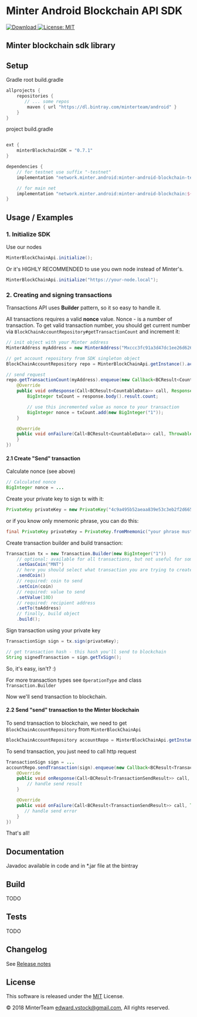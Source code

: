 Minter Android Blockchain API SDK
=================================
[![Download](https://api.bintray.com/packages/minterteam/android/minter-android-blockchain-testnet/images/download.svg) ](https://bintray.com/minterteam/android/minter-android-blockchain-testnet/_latestVersion)
[![License: MIT](https://img.shields.io/badge/License-MIT-yellow.svg)](LICENSE.txt)


Minter blockchain sdk library
-----------------------------------------------------------------

## Setup

Gradle
root build.gradle
```groovy
allprojects {
    repositories {
       // ... some repos
        maven { url "https://dl.bintray.com/minterteam/android" }
    }
}
```

project build.gradle
```groovy

ext {
    minterBlockchainSDK = "0.7.1"
}

dependencies {
    // for testnet use suffix "-testnet"
    implementation "network.minter.android:minter-android-blockchain-testnet:${minterBlockchainSDK}"

    // for main net
    implementation "network.minter.android:minter-android-blockchain:${minterBlockchainSDK}"
}
```

## Usage / Examples
### 1. Initialize SDK

Use our nodes
```java
MinterBlockChainApi.initialize();
```

Or it's HIGHLY RECOMMENDED to use you own node instead of Minter's.
```java
MinterBlockChainApi.initialize("https://your-node.local");
```

### 2. Creating and signing transactions

Transactions API uses **Builder** pattern, so it so easy to handle it.

All transactions requires a valid **nonce** value. Nonce - is a number of transaction. To get valid transaction number, you should get current number via `BlockChainAccountRepository#getTransactionCount` and increment it:

```java
// init object with your Minter address
MinterAddress myAddress = new MinterAddress("Mxccc3fc91a3d47dc1ee26d62611a09831f0214d62");

// get account repository from SDK singleton object
BlockChainAccountRepository repo = MinterBlockChainApi.getInstance().account();

// send request
repo.getTransactionCount(myAddress).enqueue(new Callback<BCResult<CountableData>>() {
    @Override
    public void onResponse(Call<BCResult<CountableData>> call, Response<BCResult<CountableData>> response) {
        BigInteger txCount = response.body().result.count;

        // use this incremented value as nonce to your transaction
        BigInteger nonce = txCount.add(new BigInteger("1"));
    }

    @Override
    public void onFailure(Call<BCResult<CountableData>> call, Throwable t) {
    }
})
```

#### 2.1 Create "Send" transaction
Calculate nonce (see above)
```java
// Calculated nonce
BigInteger nonce = ...
```

Create your private key to sign tx with it:
```java
PrivateKey privateKey = new PrivateKey("4c9a495b52aeaa839e53c3eb2f2d6650d892277bde58a24bb6a396f2bb31aa37");
```

or if you know only mnemonic phrase, you can do this:
```java
final PrivateKey privateKey = PrivateKey.fromMnemonic("your phrase must contains twenty words et cetera ...");
```

Create transaction builder and build transaction:
```java
Transaction tx = new Transaction.Builder(new BigInteger("1"))
    // optional: available for all transactions, but not useful for some transactions
    .setGasCoin("MNT")
    // here you should select what transaction you are trying to create, builder will select exact type
    .sendCoin()
    // required: coin to send
    .setCoin(coin)
    // required: value to send
    .setValue(10D)
    // required: recipient address
    .setTo(toAddress)
    // finally, build object
    .build();
```

Sign transaction using your private key
```java
TransactionSign sign = tx.sign(privateKey);

// get transaction hash - this hash you'll send to blockchain
String signedTransaction = sign.getTxSign();
```


So, it's easy, isn't? :)

For more transaction types see `OperationType` and class `Transaction.Builder`

Now we'll send transaction to blockchain.

#### 2.2 Send "send" transaction to the Minter blockchain

To send transaction to blockchain, we need to get `BlockChainAccountRepository` from `MinterBlockChainApi`

```java
BlockChainAccountRepository accountRepo = MinterBlockChainApi.getInstance().account();
```

To send transaction, you just need to call http request
```java
TransactionSign sign = ...
accountRepo.sendTransaction(sign).enqueue(new Callback<BCResult<TransactionSendResult>>() {
    @Override
    public void onResponse(Call<BCResult<TransactionSendResult>> call, Response<BCResult<TransactionSendResult>> response) {
        // handle send result
    }

    @Override
    public void onFailure(Call<BCResult<TransactionSendResult>> call, Throwable t) {
       // handle send error
    }
})
```

That's all!


## Documentation

Javadoc available in code and in *.jar file at the bintray

## Build
TODO

## Tests
TODO

## Changelog

See [Release notes](RELEASE.md)


## License

This software is released under the [MIT](LICENSE.txt) License.

© 2018 MinterTeam <edward.vstock@gmail.com>, All rights reserved.